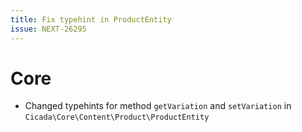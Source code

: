 ```yaml
---
title: Fix typehint in ProductEntity
issue: NEXT-26295
---
```

# Core
* Changed typehints for method `getVariation` and `setVariation` in `Cicada\Core\Content\Product\ProductEntity`
